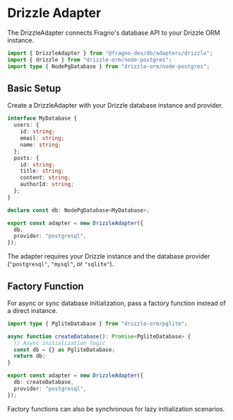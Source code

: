 # Drizzle Adapter

The DrizzleAdapter connects Fragno's database API to your Drizzle ORM instance.

```typescript @fragno-imports
import { DrizzleAdapter } from "@fragno-dev/db/adapters/drizzle";
import { drizzle } from "drizzle-orm/node-postgres";
import type { NodePgDatabase } from "drizzle-orm/node-postgres";
```

## Basic Setup

Create a DrizzleAdapter with your Drizzle database instance and provider.

```typescript
interface MyDatabase {
  users: {
    id: string;
    email: string;
    name: string;
  };
  posts: {
    id: string;
    title: string;
    content: string;
    authorId: string;
  };
}

declare const db: NodePgDatabase<MyDatabase>;

export const adapter = new DrizzleAdapter({
  db,
  provider: "postgresql",
});
```

The adapter requires your Drizzle instance and the database provider (`"postgresql"`, `"mysql"`, or
`"sqlite"`).

## Factory Function

For async or sync database initialization, pass a factory function instead of a direct instance.

```typescript
import type { PgliteDatabase } from "drizzle-orm/pglite";

async function createDatabase(): Promise<PgliteDatabase> {
  // Async initialization logic
  const db = {} as PgliteDatabase;
  return db;
}

export const adapter = new DrizzleAdapter({
  db: createDatabase,
  provider: "postgresql",
});
```

Factory functions can also be synchronous for lazy initialization scenarios.
